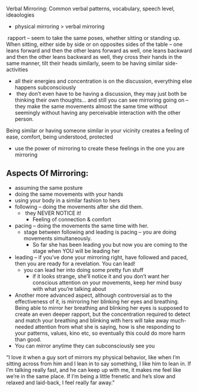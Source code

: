 

Verbal Mirroring: Common verbal patterns, vocabulary, speech level, ideaologies
- physical mirroring > verbal mirroring


 rapport – seem to take the same poses, whether sitting or standing up. When sitting, either side by side or on opposites sides of the table – one leans forward and then the other leans forward as well, one leans backward and then the other leans backward as well, they cross their hands in the same manner, tilt their heads similarly, seem to be having similar side-activities
- all their energies and concentration is on the discussion, everything else happens subconsciously
-  they don’t even have to be having a discussion, they may just both be thinking their own thoughts… and still you can see mirroring going on – they make the same movements almost the same time without seemingly without having any perceivable interaction with the other person.

Being similar or having someone similar in your vicinity creates a feeling of ease, comfort, being understood, protected
- use the power of mirroring to create these feelings in the one you are mirroring


## Aspects Of Mirroring:
- assuming the same posture
- doing the same movements with your hands
- using your body in a similar fashion to hers
- following – doing the movements after she did them.
	-  they NEVER NOTICE it! 
		- Feeling of connection & comfort
- pacing – doing the movements the same time with her.
	- stage between following and leading is pacing – you are doing movements simultaneously.
		- So far she has been leading you but now you are coming to the stage when YOU will be leading her
- leading – if you’ve done your mirroring right, have followed and paced, then you are ready for a revelation. You can lead!
	- you can lead her into doing some pretty fun stuff
		- if it looks strange, she’ll notice it and you don’t want her conscious attention on your movements, keep her mind busy with what you’re talking about
- Another more advanced aspect, although controversial as to the effectiveness of it, is mirroring her blinking her eyes and breathing. Being able to mirror her breathing and blinking her eyes is supposed to create an even deeper rapport, but the concentration required to detect and match your breathing and blinking with hers will take away much-needed attention from what she is saying, how is she responding to your patterns, values, kino etc, so eventually this could do more harm than good.
- You can mirror anytime they can subconsciously see you


“I love it when a guy sort of mirrors my physical behavior, like when I’m sitting across from him and I lean in to say something, I like him to lean in. If I’m talking really fast, and he can keep up with me, it makes me feel like we’re in the same place. If I’m being a little frenetic and he’s slow and relaxed and laid-back, I feel really far away."
